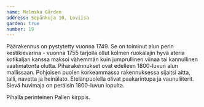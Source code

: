 ```yaml
---
name: Malmska Gården
address: Sepänkuja 10, Loviisa
garden: true
number: 19
---
```

Päärakennus on pystytetty vuonna 1749. Se on toiminut alun perin kestikievarina - vuonna 1755 tarjolla ollut kolmen ruokalajin hyvä ateria kotikaljan kanssa maksoi vähemmän kuin jumprullinen viinaa tai kannullinen vaatimatonta olutta. Piharakennukset ovat edelleen 1800-luvun alun mallissaan. Pohjoisen puolen korkeammassa rakennuksessa sijaitsi aitta, talli, navetta ja heinälato. Etelänpuolella olivat paakarintupa ja vaunuliiterit. Sievä huvimaja on peräisin 1800-luvun lopulta.

Pihalla perinteinen Pallen kirppis.